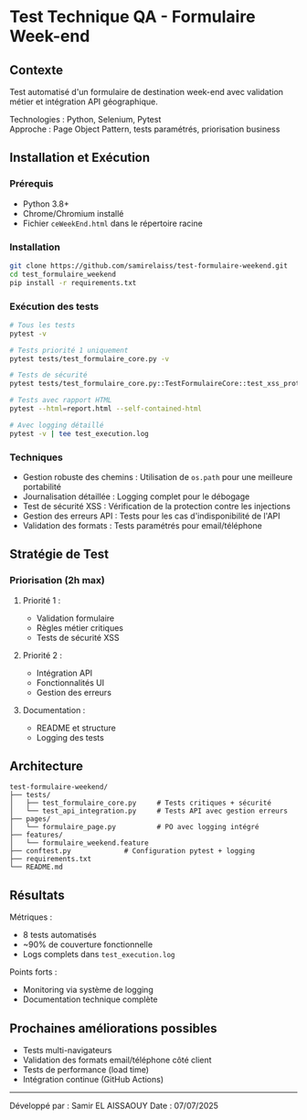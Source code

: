 # Test Technique QA - Formulaire Week-end

## Contexte
Test automatisé d'un formulaire de destination week-end avec validation métier et intégration API géographique.

Technologies : Python, Selenium, Pytest  
Approche : Page Object Pattern, tests paramétrés, priorisation business  

## Installation et Exécution

### Prérequis
- Python 3.8+
- Chrome/Chromium installé
- Fichier `ceWeekEnd.html` dans le répertoire racine

### Installation
```bash
git clone https://github.com/samirelaiss/test-formulaire-weekend.git
cd test_formulaire_weekend
pip install -r requirements.txt
```

### Exécution des tests
```bash
# Tous les tests
pytest -v

# Tests priorité 1 uniquement  
pytest tests/test_formulaire_core.py -v

# Tests de sécurité
pytest tests/test_formulaire_core.py::TestFormulaireCore::test_xss_protection -v

# Tests avec rapport HTML
pytest --html=report.html --self-contained-html

# Avec logging détaillé
pytest -v | tee test_execution.log
```

### Techniques
- Gestion robuste des chemins : Utilisation de `os.path` pour une meilleure portabilité
- Journalisation détaillée : Logging complet pour le débogage
- Test de sécurité XSS : Vérification de la protection contre les injections
- Gestion des erreurs API : Tests pour les cas d'indisponibilité de l'API
- Validation des formats : Tests paramétrés pour email/téléphone

## Stratégie de Test

### Priorisation (2h max)
1. Priorité 1 : 
   - Validation formulaire
   - Règles métier critiques
   - Tests de sécurité XSS

2. Priorité 2 : 
   - Intégration API
   - Fonctionnalités UI
   - Gestion des erreurs

3. Documentation : 
   - README et structure
   - Logging des tests


## Architecture

```
test-formulaire-weekend/
├── tests/                   
│   ├── test_formulaire_core.py     # Tests critiques + sécurité
│   └── test_api_integration.py     # Tests API avec gestion erreurs
├── pages/                   
│   └── formulaire_page.py          # PO avec logging intégré
├── features/                
│   └── formulaire_weekend.feature
├── conftest.py             # Configuration pytest + logging
├── requirements.txt        
└── README.md              
```


## Résultats

Métriques :
- 8 tests automatisés
- ~90% de couverture fonctionnelle
- Logs complets dans `test_execution.log`

Points forts :
- Monitoring via système de logging
- Documentation technique complète

## Prochaines améliorations possibles
- Tests multi-navigateurs
- Validation des formats email/téléphone côté client
- Tests de performance (load time)
- Intégration continue (GitHub Actions)

---
Développé par : Samir EL AISSAOUY
Date : 07/07/2025
```
